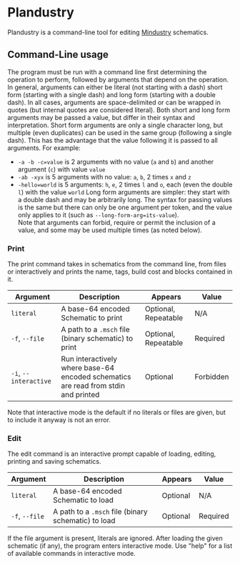 # Plandustry
Plandustry is a command-line tool for editing [Mindustry](https://github.com/Anuken/Mindustry) schematics.

## Command-Line usage
The program must be run with a command line first determining the operation to perform, followed by arguments that depend on the operation.  
In general, arguments can either be literal (not starting with a dash) short form (starting with a single dash) and long form (starting with a double dash). In
all cases, arguments are space-delimited or can be wrapped in quotes (but internal quotes are considered literal). Both short and long form arguments may be
passed a value, but differ in their syntax and interpretation. Short form arguments are only a single character long, but multiple (even duplicates) can
be used in the same group (following a single dash). This has the advantage that the value following it is passed to all arguments. For example:
- `-a -b -c=value` is 2 arguments with no value (`a` and `b`) and another argument (`c`) with value `value`
- `-ab -xyx` is 5 arguments with no value: `a`, `b`, 2 times `x` and `z`
- `-hello=world` is 5 arguments: `h`, `e`, 2 times `l` and `o`, each (even the double `l`) with the value `world`
Long form arguments are simpler: they start with a double dash and may be arbitrarily long. The syntax for passing values is the same but there can only be one
argument per token, and the value only applies to it (such as `--long-form-arg=its-value`).  
Note that arguments can forbid, require or permit the inclusion of a value, and some may be used multiple times (as noted below).

### Print
The print command takes in schematics from the command line, from files or interactively and prints the name, tags, build cost and blocks contained in it.

| Argument | Description | Appears | Value |
| --- | --- | --- | --- |
| `literal` | A base-64 encoded Schematic to print | Optional, Repeatable | N/A |
| `-f`, `--file` | A path to a `.msch` file (binary schematic) to print | Optional, Repeatable | Required |
| `-i`, `--interactive` | Run interactively where base-64 encoded schematics are read from stdin and printed | Optional | Forbidden |

Note that interactive mode is the default if no literals or files are given, but to include it anyway is not an error.

### Edit
The edit command is an interactive prompt capable of loading, editing, printing and saving schematics.

| Argument | Description | Appears | Value |
| --- | --- | --- | --- |
| `literal` | A base-64 encoded Schematic to load | Optional | N/A |
| `-f`, `--file` | A path to a `.msch` file (binary schematic) to load | Optional | Required |

If the file argument is present, literals are ignored. After loading the given schematic (if any), the program enters interactive mode. Use "help" for a list
of available commands in interactive mode.
